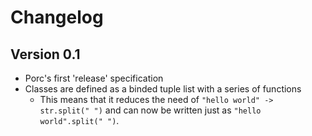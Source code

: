 # Changelog

## Version 0.1

- Porc's first 'release' specification
- Classes are defined as a binded tuple list with a series of functions
  - This means that it reduces the need of `"hello world" -> str.split(" ")` and can now be written just as `"hello world".split(" ")`.
